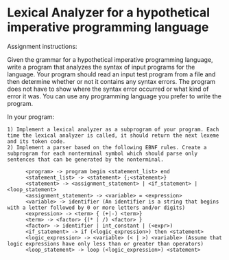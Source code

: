 # Lexical Analyzer for a hypothetical imperative programming language

Assignment instructions:

Given the grammar for a hypothetical imperative programming language, write a program that analyzes the syntax of input programs for the language. Your program should read an input test program from a file and then determine whether or not it contains any syntax errors. The program does not have to show where the syntax error occurred or what kind of error it was. You can use any programming language you prefer to write the program.

In your program:

    1) Implement a lexical analyzer as a subprogram of your program. Each time the lexical analyzer is called, it should return the next lexeme and its token code.
    2) Implement a parser based on the following EBNF rules. Create a subprogram for each nonterminal symbol which should parse only sentences that can be generated by the nonterminal.
    
          <program> -> program begin <statement_list> end
          <statement_list> -> <statement> {;<statement>}
          <statement> -> <assignment_statement> | <if_statement> | <loop_statement>
          <assignment_statement> -> <variable> = <expression>
          <variable> -> identifier (An identifier is a string that begins with a letter followed by 0 or more letters and/or digits)
          <expression> -> <term> { (+|-) <term>}
          <term> -> <factor> {(* | /) <factor> }
          <factor> -> identifier | int_constant | (<expr>)
          <if_statement> -> if (<logic_expression>) then <statement>
          <logic_expression> -> <variable> (< | >) <variable> (Assume that logic expressions have only less than or greater than operators)
          <loop_statement> -> loop (<logic_expression>) <statement>
